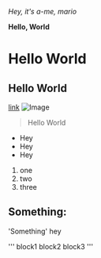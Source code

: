 *Hey, it's a-me, mario*

__Hello, World__

# Hello World
## Hello World
[link](https://www.google.com/)
![Image](http://url/a.png)
> Hello World
- Hey
- Hey
- Hey
1. one
2. two
3. three

Something:
---

'Something' hey

'''
block1
block2
block3
'''
